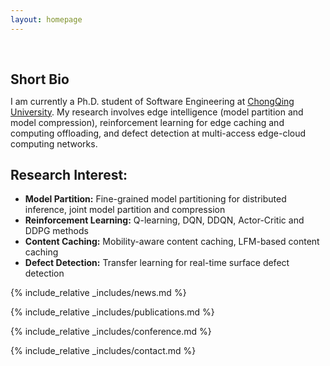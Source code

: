 ```yaml
---
layout: homepage
---
```


<h1 id="about-me"></h1>

<h2 style="margin: 60px 0px 10px;">Short Bio</h2>

I am currently a Ph.D. student of Software Engineering at [ChongQing University](https://www.cqu.edu.cn/). My research involves edge intelligence (model partition and model compression), reinforcement learning for edge caching and computing offloading, and defect detection at multi-access edge-cloud computing networks.


## Research Interest:
- **Model Partition:**  Fine-grained model partitioning for distributed inference, joint model partition and compression
- **Reinforcement Learning:** Q-learning, DQN, DDQN, Actor-Critic and DDPG methods
- **Content Caching:** Mobility-aware content caching, LFM-based content caching
- **Defect Detection:** Transfer learning for real-time surface defect detection

{% include_relative _includes/news.md %}

{% include_relative _includes/publications.md %}

{% include_relative _includes/conference.md %}

<!-- {% include_relative _includes/projects.md %}

## Projects:
- **National Natural Science Foundation of China Project (Principal):** Research on cloud-edge-device collaborative computing mechanism based on federated reinforcement learning, 2024.01-2027.12 (Assisted application)
- **Chongqing Technology Innovation and Application Development Special Major Project:** Development of a closed-loop core tool chain for autonomous driving data that supports access to massive heterogeneous equipment, 2023.12.10-2026.12.09 (Participation)
- **Sichuan Province Regional Innovation Cooperation Project:** Research on intelligent computing methods for large-scale AI tasks under edge-cloud collaboration, 2024.01-2025.12 (Participation)
- **Chengdu Regional Science and Technology Innovation Cooperation Project:** Research on edge-cloud collaborative intelligent computing mechanism for large-scale AI tasks, 2023.01-2024.12 (Participation)
- **Chongqing Technology Innovation and Application Development Special Key Project:** Research on Key Technologies for Integrated Training and Integration of Smart Car AI Models, 2023/09-2025/08 (Participation)-->

{% include_relative _includes/contact.md %}
<!-- <strong style="color:#e74d3c; font-weight:600"><strong style="color:#e74d3c; font-weight:600">I am currently on the 2023-2024 academic job market, looking for faculty positions in CS, CSE, ECE, IEOR, etc., related to Artificial Intelligence, Computer Vision, and Machine Learning. Please feel free to contact me if you are interested. I am also happy to give talks on my research in related seminars.</strong></strong> -->

<!--
 
{% include_relative _includes/publications.md %}

{% include_relative _includes/teaching.md %}

{% include_relative _includes/talks.md %}

{% include_relative _includes/services.md %}


 -->
